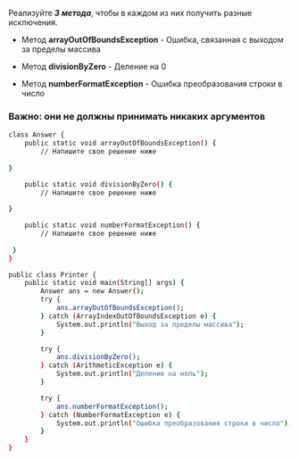 Реализуйте ***3 метода***, чтобы в каждом из них получить разные исключения.

- Метод **arrayOutOfBoundsException** - Ошибка, связанная с выходом за пределы массива

- Метод **divisionByZero** - Деление на 0

- Метод **numberFormatException** - Ошибка преобразования строки в число

### Важно: они не должны принимать никаких аргументов

```sh
class Answer {
    public static void arrayOutOfBoundsException() {
        // Напишите свое решение ниже
      
}

    public static void divisionByZero() {
        // Напишите свое решение ниже
      
}

    public static void numberFormatException() {
        // Напишите свое решение ниже
       
 }
}

public class Printer {
    public static void main(String[] args) {
        Answer ans = new Answer();
        try {
            ans.arrayOutOfBoundsException();
        } catch (ArrayIndexOutOfBoundsException e) {
            System.out.println("Выход за пределы массива");
        }

        try {
            ans.divisionByZero();
        } catch (ArithmeticException e) {
            System.out.println("Деление на ноль");
        }

        try {
            ans.numberFormatException();
        } catch (NumberFormatException e) {
            System.out.println("Ошибка преобразования строки в число");
        }
    }
}
```